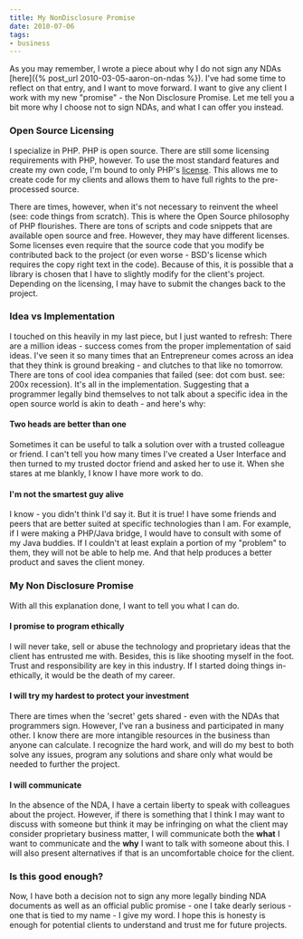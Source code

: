 ```yaml
---
title: My NonDisclosure Promise
date: 2010-07-06
tags:
- business
---
```

As you may remember, I wrote a piece about why I do not sign any NDAs [here]({% post_url 2010-03-05-aaron-on-ndas %}).  I've had some time to reflect on that entry, and I want to move forward.  I want to give any client I work with my new "promise" - the Non Disclosure Promise.  Let me tell you a bit more why I choose not to sign NDAs, and what I can offer you instead.

<!--more-->

### Open Source Licensing

I specialize in PHP.  PHP is open source.  There are still some licensing requirements with PHP, however.  To use the most standard features and create my own code, I'm bound to only PHP's [license](http://www.php.net/license/3_01.txt).  This allows me to create code for my clients and allows them to have full rights to the pre-processed source.

There are times, however, when it's not necessary to reinvent the wheel (see: code things from scratch).  This is where the Open Source philosophy of PHP flourishes.  There are tons of scripts and code snippets that are available open source and free.  However, they may have different licenses.  Some licenses even require that the source code that you modify be contributed back to the project (or even worse - BSD's license which requires the copy right text in the code).  Because of this, it is possible that a library is chosen that I have to slightly modify for the client's project.  Depending on the licensing, I may have to submit the changes back to the project.

### Idea vs Implementation

I touched on this heavily in my last piece, but I just wanted to refresh: There are a million ideas - success comes from the proper implementation of said ideas.  I've seen it so many times that an Entrepreneur comes across an idea that they think is ground breaking - and clutches to that like no tomorrow.  There are tons of cool idea companies that failed (see: dot com bust. see: 200x recession).  It's all in the implementation.  Suggesting that a programmer legally bind themselves to not talk about a specific idea in the open source world is akin to death - and here's why:

#### Two heads are better than one

Sometimes it can be useful to talk a solution over with a trusted colleague or friend.  I can't tell you how many times I've created a User Interface and then turned to my trusted doctor friend and asked her to use it.  When she stares at me blankly, I know I have more work to do.

#### I'm not the smartest guy alive

I know - you didn't think I'd say it.  But it is true!  I have some friends and peers that are better suited at specific technologies than I am.  For example, if I were making a PHP/Java bridge, I would have to consult with some of my Java buddies.  If I couldn't at least explain a portion of my "problem" to them, they will not be able to help me.  And that help produces a better product and saves the client money.

### My Non Disclosure Promise

With all this explanation done, I want to tell you what I can do.

#### I promise to program ethically

I will never take, sell or abuse the technology and proprietary ideas that the client has entrusted me with.  Besides, this is like shooting myself in the foot.  Trust and responsibility are key in this industry.  If I started doing things in-ethically, it would be the death of my career.

#### I will try my hardest to protect your investment

There are times when the 'secret' gets shared - even with the NDAs that programmers sign.  However, I've ran a business and participated in many other.  I know there are more intangible resources in the business than anyone can calculate.  I recognize the hard work, and will do my best to both solve any issues, program any solutions and share only what would be needed to further the project.

#### I will communicate

In the absence of the NDA, I have a certain liberty to speak with colleagues about the project.  However, if there is something that I think I may want to discuss with someone but think it may be infringing on what the client may consider proprietary business matter, I will communicate both the **what** I want to communicate and the **why** I want to talk with someone about this.  I will also present alternatives if that is an uncomfortable choice for the client.

### Is this good enough?

Now, I have both a decision not to sign any more legally binding NDA documents as well as an official public promise - one I take dearly serious - one that is tied to my name - I give my word.  I hope this is honesty is enough for potential clients to understand and trust me for future projects.
